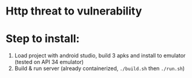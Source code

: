 # Http threat to vulnerability
# Step to install:
1. Load project with android studio, build 3 apks and install to emulator (tested on API 34 emulator)
2. Build & run server (already containerized, `./build.sh` then `./run.sh`)